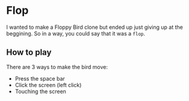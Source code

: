 # Flop
I wanted to make a Floppy Bird clone but ended up just giving up at the beggining. So in a way, you could say that it was a `flop`.

## How to play

There are 3 ways to make the bird move:
- Press the space bar
- Click the screen (left click)
- Touching the screen

